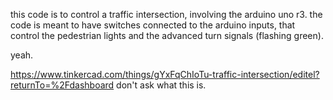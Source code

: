this code is to control a traffic intersection, involving the arduino uno r3.
the code is meant to have switches connected to the arduino inputs, that control the pedestrian lights and the advanced turn signals (flashing green).

yeah.


https://www.tinkercad.com/things/gYxFqChIoTu-traffic-intersection/editel?returnTo=%2Fdashboard
don't ask what this is.
